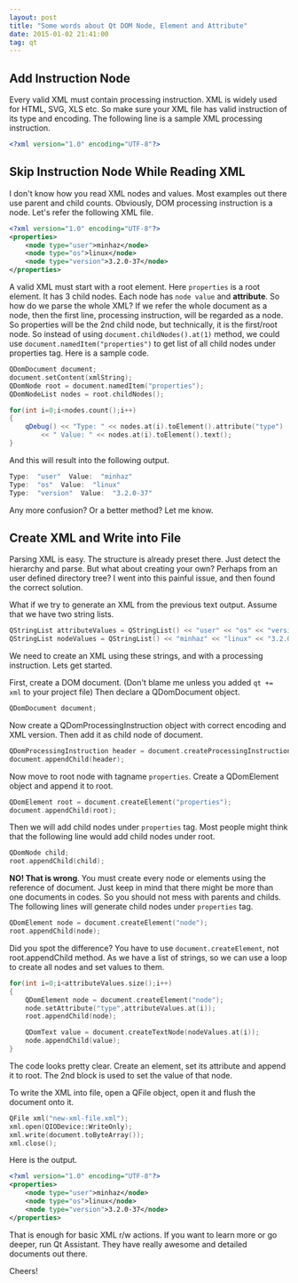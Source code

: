 ```yaml
---
layout: post
title: "Some words about Qt DOM Node, Element and Attribute"
date: 2015-01-02 21:41:00
tag: qt
---
```

##  Add Instruction Node

Every valid XML must contain processing instruction. XML is widely used for
HTML, SVG, XLS etc. So make sure your XML file has valid instruction of its
type and encoding. The following line is a sample XML processing instruction.

```xml
<?xml version="1.0" encoding="UTF-8"?>
```

##  Skip Instruction Node While Reading XML

I don't know how you read XML nodes and values. Most examples out there use
parent and child counts. Obviously, DOM processing instruction is a node.
Let's refer the following XML file.

```xml
<?xml version="1.0" encoding="UTF-8"?>
<properties>
    <node type="user">minhaz</node>
    <node type="os">linux</node>
    <node type="version">3.2.0-37</node>
</properties>
```

A valid XML must start with a root element. Here `properties` is a root
element. It has 3 child nodes. Each node has `node value` and
**attribute**. So how do we parse the whole XML? If we refer the whole
document as a node, then the first line, processing instruction, will be
regarded as a node. So properties will be the 2nd child node, but technically,
it is the first/root node. So instead of using
`document.childNodes().at(1)` method, we could use
`document.namedItem("properties")` to get list of all child nodes under
properties tag. Here is a sample code.

```cpp
QDomDocument document;
document.setContent(xmlString);
QDomNode root = document.namedItem("properties");
QDomNodeList nodes = root.childNodes();

for(int i=0;i<nodes.count();i++)
{
    qDebug() << "Type: " << nodes.at(i).toElement().attribute("type")
        << " Value: " << nodes.at(i).toElement().text();
}
```

And this will result into the following output.

```cpp
Type:  "user"  Value:  "minhaz" 
Type:  "os"  Value:  "linux" 
Type:  "version"  Value:  "3.2.0-37"
```

Any more confusion? Or a better method? Let me know.

##  Create XML and Write into File

Parsing XML is easy. The structure is already preset there. Just detect the
hierarchy and parse. But what about creating your own? Perhaps from an user
defined directory tree? I went into this painful issue, and then found the
correct solution.

What if we try to generate an XML from the previous text output. Assume that
we have two string lists.

```cpp
QStringList attributeValues = QStringList() << "user" << "os" << "version";
QStringList nodeValues = QStringList() << "minhaz" << "linux" << "3.2.0-37";
```

We need to create an XML using these strings, and with a processing
instruction. Lets get started.


First, create a DOM document. (Don't blame me unless you added `qt += xml`
to your project file) Then declare a QDomDocument object.

```cpp
QDomDocument document;
```

Now create a QDomProcessingInstruction object with correct encoding and XML
version. Then add it as child node of document.

```cpp
QDomProcessingInstruction header = document.createProcessingInstruction("xml", "version=\"1.0\" encoding=\"UTF-8\"");
document.appendChild(header);
```

Now move to root node with tagname `properties`. Create a QDomElement
object and append it to root.

```cpp
QDomElement root = document.createElement("properties");
document.appendChild(root);
```

Then we will add child nodes under `properties` tag. Most people might
think that the following line would add child nodes under root.

```cpp
QDomNode child;
root.appendChild(child);
```

**NO! That is wrong**. You must create every node or elements using the reference of document. Just keep in mind that there might be more than one documents in codes. So you should not mess with parents and childs. The following lines will generate child nodes under `properties` tag.  

```cpp
QDomElement node = document.createElement("node");
root.appendChild(node);
```

Did you spot the difference? You have to use `document.createElement`, not
root.appendChild method. As we have a list of strings, so we can use a loop to
create all nodes and set values to them.

```cpp
for(int i=0;i<attributeValues.size();i++)
{
    QDomElement node = document.createElement("node");
    node.setAttribute("type",attributeValues.at(i));
    root.appendChild(node);

    QDomText value = document.createTextNode(nodeValues.at(i));
    node.appendChild(value);
}
```

The code looks pretty clear. Create an element, set its attribute and append
it to root. The 2nd block is used to set the value of that node.

To write the XML into file, open a QFile object, open it and flush the
document onto it.

```cpp
QFile xml("new-xml-file.xml");
xml.open(QIODevice::WriteOnly);
xml.write(document.toByteArray());
xml.close();
```

Here is the output.

```xml
<?xml version="1.0" encoding="UTF-8"?>
<properties>
    <node type="user">minhaz</node>
    <node type="os">linux</node>
    <node type="version">3.2.0-37</node>
</properties>
```

That is enough for basic XML r/w actions. If you want to learn more or go
deeper, run Qt Assistant. They have really awesome and detailed documents out
there.

Cheers!
